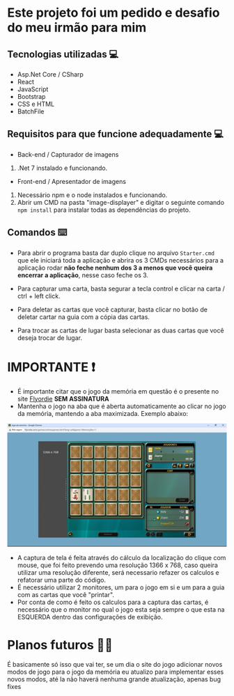# Este projeto foi um pedido e desafio do meu irmão para mim 

## Tecnologias utilizadas 💻
* Asp.Net Core / CSharp
* React
* JavaScript
* Bootstrap
* CSS e HTML
* BatchFile

## Requisitos para que funcione adequadamente 💻

* Back-end / Capturador de imagens

1. .Net 7 instalado e funcionando.

* Front-end / Apresentador de imagens

1. Necessário npm e o node instalados e funcionando.
2. Abrir um CMD na pasta "image-displayer" e digitar o seguinte comando `npm install` para instalar todas as dependências do projeto.

## Comandos ⌨️​
* Para abrir o programa basta dar duplo clique no arquivo `Starter.cmd` que ele iniciará toda a aplicação e abrira os 3 CMDs necessários para a aplicação rodar **não feche nenhum dos 3 a menos que você queira encerrar a aplicação**, nesse caso feche os 3.

* Para capturar uma carta, basta segurar a tecla control e clicar na carta / ctrl + left click.

* Para deletar as cartas que você capturar, basta clicar no botão de deletar cartar na guia com a cópia das cartas.

* Para trocar as cartas de lugar basta selecionar as duas cartas que você deseja trocar de lugar.

# IMPORTANTE ❗
* É importante citar que o jogo da memória em questão é o presente no site [Flyordie](flyordie.com) **SEM ASSINATURA**
* Mantenha o jogo na aba que é aberta automaticamente ao clicar no jogo da memória, mantendo a aba maximizada. Exemplo abaixo:<br/>
 <img src="./README img/Game image.jpg" alt="Imagem de referência" width=683 >

* A captura de tela é feita através do cálculo da localização do clique com mouse, que foi feito prevendo uma resolução 1366 x 768, caso queira utilizar uma resolução diferente, será necessario refazer os calculos e refatorar uma parte do código.
* É necessário utilizar 2 monitores, um para o jogo em si e um para a guia com as cartas que você "printar".
* Por conta de como é feito os calculos para a captura das cartas, é necessário que o monitor no qual o jogo esta seja sempre o que esta na ESQUERDA dentro das configurações de exibição.

# Planos futuros 📌👷
É basicamente só isso que vai ter, se um dia o site do jogo adicionar novos modos de jogo para o jogo da memória eu atualizo para implementar esses novos modos, até la não haverá nenhuma grande atualização, apenas bug fixes
